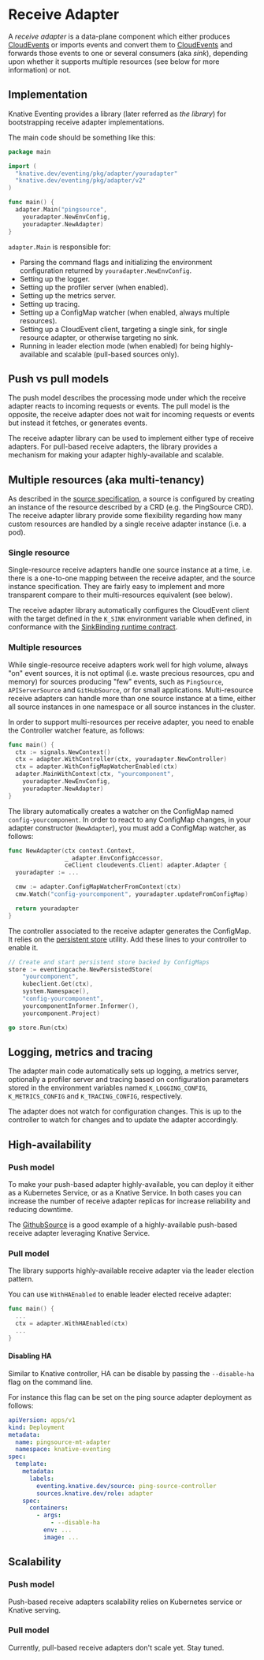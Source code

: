 # Receive Adapter

A _receive adapter_ is a data-plane component which either produces
[CloudEvents](https://github.com/cloudevents/spec) or imports events and convert
them to [CloudEvents](https://github.com/cloudevents/spec) and forwards those
events to one or several consumers (aka _sink_), depending upon whether it
supports multiple resources (see below for more information) or not.

## Implementation

Knative Eventing provides a library (later referred as _the library_) for
bootstrapping receive adapter implementations.

The main code should be something like this:

```go
package main

import (
  "knative.dev/eventing/pkg/adapter/youradapter"
  "knative.dev/eventing/pkg/adapter/v2"
)

func main() {
  adapter.Main("pingsource",
    youradapter.NewEnvConfig,
    youradapter.NewAdapter)
}
```

`adapter.Main` is responsible for:

- Parsing the command flags and initializing the environment configuration
  returned by `youradapter.NewEnvConfig`.
- Setting up the logger.
- Setting up the profiler server (when enabled).
- Setting up the metrics server.
- Setting up tracing.
- Setting up a ConfigMap watcher (when enabled, always multiple resources).
- Setting up a CloudEvent client, targeting a single sink, for single resource
  adapter, or otherwise targeting no sink.
- Running in leader election mode (when enabled) for being highly-available and
  scalable (pull-based sources only).

## Push vs pull models

The push model describes the processing mode under which the receive adapter
reacts to incoming requests or events. The pull model is the opposite, the
receive adapter does not wait for incoming requests or events but instead it
fetches, or generates events.

The receive adapter library can be used to implement either type of receive
adapters. For pull-based receive adapters, the library provides a mechanism for
making your adapter highly-available and scalable.

## Multiple resources (aka multi-tenancy)

As described in the [source specification](../spec/sources.md), a source is
configured by creating an instance of the resource described by a CRD (e.g. the
PingSource CRD). The receive adapter library provide some flexibility regarding
how many custom resources are handled by a single receive adapter instance (i.e.
a pod).

### Single resource

Single-resource receive adapters handle one source instance at a time, i.e.
there is a one-to-one mapping between the receive adapter, and the source
instance specification. They are fairly easy to implement and more transparent
compare to their multi-resources equivalent (see below).

The receive adapter library automatically configures the CloudEvent client with
the target defined in the `K_SINK` environment variable when defined, in
conformance with the
[SinkBinding runtime contract](../spec/sources.md#sinkbinding).

### Multiple resources

While single-resource receive adapters work well for high volume, always "on"
event sources, it is not optimal (i.e. waste precious resources, cpu and memory)
for sources producing "few" events, such as `PingSource`, `APIServerSource` and
`GitHubSource`, or for small applications. Multi-resource receive adapters can
handle more than one source instance at a time, either all source instances in
one namespace or all source instances in the cluster.

In order to support multi-resources per receive adapter, you need to enable the
Controller watcher feature, as follows:

```go
func main() {
  ctx := signals.NewContext()
  ctx = adapter.WithController(ctx, youradapter.NewController)
  ctx = adapter.WithConfigMapWatcherEnabled(ctx)
  adapter.MainWithContext(ctx, "yourcomponent",
    youradapter.NewEnvConfig,
    youradapter.NewAdapter)
}
```

The library automatically creates a watcher on the ConfigMap named
`config-yourcomponent`. In order to react to any ConfigMap changes, in your
adapter constructor (`NewAdapter`), you must add a ConfigMap watcher, as
follows:

```go
func NewAdapter(ctx context.Context,
                _ adapter.EnvConfigAccessor,
                ceClient cloudevents.Client) adapter.Adapter {
  youradapter := ...

  cmw := adapter.ConfigMapWatcherFromContext(ctx)
  cmw.Watch("config-yourcomponent", youradapter.updateFromConfigMap)

  return youradapter
}
```

The controller associated to the receive adapter generates the ConfigMap. It
relies on the [persistent store](../../pkg/utils/cache/persisted_store.go)
utility. Add these lines to your controller to enable it.

```go
// Create and start persistent store backed by ConfigMaps
store := eventingcache.NewPersistedStore(
    "yourcomponent",
    kubeclient.Get(ctx),
    system.Namespace(),
    "config-yourcomponent",
    yourcomponentInformer.Informer(),
    yourcomponent.Project)

go store.Run(ctx)
```

## Logging, metrics and tracing

The adapter main code automatically sets up logging, a metrics server,
optionally a profiler server and tracing based on configuration parameters
stored in the environment variables named `K_LOGGING_CONFIG`, `K_METRICS_CONFIG`
and `K_TRACING_CONFIG`, respectively.

The adapter does not watch for configuration changes. This is up to the
controller to watch for changes and to update the adapter accordingly.

## High-availability

### Push model

To make your push-based adapter highly-available, you can deploy it either as a
Kubernetes Service, or as a Knative Service. In both cases you can increase the
number of receive adapter replicas for increase reliability and reducing
downtime.

The [GithubSource](https://github.com/knative-sandbox/eventing-github) is a good
example of a highly-available push-based receive adapter leveraging Knative
Service.

### Pull model

The library supports highly-available receive adapter via the leader election
pattern.

You can use `WithHAEnabled` to enable leader elected receive adapter:

```go
func main() {
  ...
  ctx = adapter.WithHAEnabled(ctx)
  ...
}
```

#### Disabling HA

Similar to Knative controller, HA can be disable by passing the `--disable-ha`
flag on the command line.

For instance this flag can be set on the ping source adapter deployment as
follows:

```yaml
apiVersion: apps/v1
kind: Deployment
metadata:
  name: pingsource-mt-adapter
  namespace: knative-eventing
spec:
  template:
    metadata:
      labels:
        eventing.knative.dev/source: ping-source-controller
        sources.knative.dev/role: adapter
    spec:
      containers:
        - args:
            - --disable-ha
          env: ...
          image: ...
```

## Scalability

### Push model

Push-based receive adapters scalability relies on Kubernetes service or Knative
serving.

### Pull model

Currently, pull-based receive adapters don't scale yet. Stay tuned.
